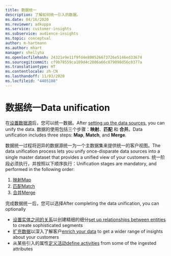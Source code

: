```yaml
---
title: 数据统一
description: 了解如何统一引入的数据。
ms.date: 04/16/2020
ms.reviewer: adkuppa
ms.service: customer-insights
ms.subservice: audience-insights
ms.topic: conceptual
author: m-hartmann
ms.author: mhart
manager: shellyha
ms.openlocfilehash: 24321e9e11f9fd4e800526673726e5146ed33674
ms.sourcegitcommit: cf9b78559ca189d4c2086a66c879098d56c0377a
ms.translationtype: HT
ms.contentlocale: zh-CN
ms.lasthandoff: 11/03/2020
ms.locfileid: "4405188"
---
```

# <a name="data-unification"></a><span data-ttu-id="d3b59-103">数据统一</span><span class="sxs-lookup"><span data-stu-id="d3b59-103">Data unification</span></span>

<span data-ttu-id="d3b59-104">在[设置数据源](data-sources.md)后，您可以统一数据。</span><span class="sxs-lookup"><span data-stu-id="d3b59-104">After [setting up the data sources](data-sources.md), you can unify the data.</span></span> <span data-ttu-id="d3b59-105">数据的使用包括三个步骤：**映射**、**匹配** 和 **合并**。</span><span class="sxs-lookup"><span data-stu-id="d3b59-105">Data unification includes three steps: **Map**, **Match**, and **Merge**.</span></span>

<span data-ttu-id="d3b59-106">数据统一过程将迥异的数据源统一为一个主数据集来提供统一的客户视图。</span><span class="sxs-lookup"><span data-stu-id="d3b59-106">The data unification process lets you unify once-disparate data sources into a single master dataset that provides a unified view of your customers.</span></span> <span data-ttu-id="d3b59-107">统一阶段必须执行，并按照以下顺序执行：</span><span class="sxs-lookup"><span data-stu-id="d3b59-107">Unification stages are mandatory, and performed in the following order:</span></span>

1. [<span data-ttu-id="d3b59-108">映射</span><span class="sxs-lookup"><span data-stu-id="d3b59-108">Map</span></span>](map-entities.md)
2. [<span data-ttu-id="d3b59-109">匹配</span><span class="sxs-lookup"><span data-stu-id="d3b59-109">Match</span></span>](match-entities.md)
3. [<span data-ttu-id="d3b59-110">合并</span><span class="sxs-lookup"><span data-stu-id="d3b59-110">Merge</span></span>](merge-entities.md)

<span data-ttu-id="d3b59-111">完成数据统一后，您可以选择</span><span class="sxs-lookup"><span data-stu-id="d3b59-111">After completing the data unification, you can optionally</span></span>

- <span data-ttu-id="d3b59-112">[设置实体之间的关系](relationships.md)以创建精细的细分</span><span class="sxs-lookup"><span data-stu-id="d3b59-112">[set up relationships between entities](relationships.md) to create sophisticated segments</span></span>
- <span data-ttu-id="d3b59-113">[扩充数据](enrichment-hub.md)以深入了解客户</span><span class="sxs-lookup"><span data-stu-id="d3b59-113">[enrich your data](enrichment-hub.md) to get a wider range of insights about your customers</span></span>
- <span data-ttu-id="d3b59-114">从某些引入的属性[定义活动](activities.md)</span><span class="sxs-lookup"><span data-stu-id="d3b59-114">[define activities](activities.md) from some of the ingested attributes</span></span>
